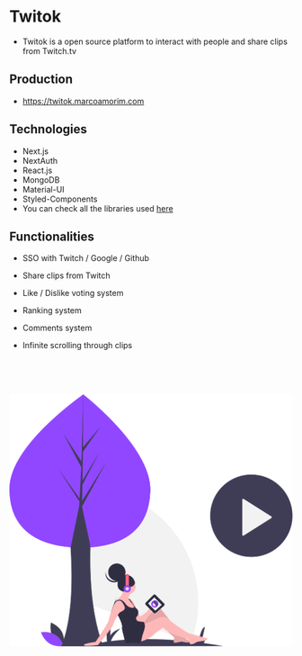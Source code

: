 # Twitok

- Twitok is a open source platform to interact with people and share clips from Twitch.tv

## Production

- https://twitok.marcoamorim.com

## Technologies

- Next.js
- NextAuth
- React.js
- MongoDB
- Material-UI
- Styled-Components
- You can check all the libraries used [here](https://github.com/marco-amorim/twitok/network/dependencies)

## Functionalities

- SSO with Twitch / Google / Github
- Share clips from Twitch
- Like / Dislike voting system
- Ranking system
- Comments system
- Infinite scrolling through clips

  <br />
  <br />
  <br />

<div style="text-align:center;">
  <img src="https://raw.githubusercontent.com/marco-amorim/twitok/master/public/images/readme.svg">
</div>
